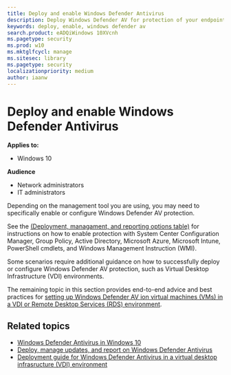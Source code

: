 ```yaml
---
title: Deploy and enable Windows Defender Antivirus 
description: Deploy Windows Defender AV for protection of your endpoints with Configuration Manager, Microsoft Intune, Group Policy, PowerShell cmdlets, or WMI.
keywords: deploy, enable, windows defender av
search.product: eADQiWindows 10XVcnh
ms.pagetype: security
ms.prod: w10
ms.mktglfcycl: manage
ms.sitesec: library
ms.pagetype: security
localizationpriority: medium
author: iaanw
---
```


# Deploy and enable Windows Defender Antivirus


**Applies to:**

- Windows 10

**Audience**

- Network administrators
- IT administrators


Depending on the management tool you are using, you may need to specifically enable or configure Windows Defender AV protection.

See the [(Deployment, managament, and reporting options table)](deploy-manage-report-windows-defender-antivirus.md#ref1) for instructions on how to enable protection with System Center Configuration Manager, Group Policy, Active Directory, Microsoft Azure, Microsoft Intune, PowerShell cmdlets, and Windows Management Instruction (WMI).

Some scenarios require additional guidance on how to successfully deploy or configure Windows Defender AV protection, such as Virtual Desktop Infrastructure (VDI) environments.

The remaining topic in this section provides end-to-end advice and best practices for [setting up Windows Defender AV ion virtual machines (VMs) in a VDI or Remote Desktop Services (RDS) environment](deployment-vdi-windows-defender-antivirus.md).

## Related topics

- [Windows Defender Antivirus in Windows 10](windows-defender-in-windows-10.md)
- [Deploy, manage updates, and report on Windows Defender Antivirus](deploy-manage-report-windows-defender-antivirus.md)
- [Deployment guide for Windows Defender Antivirus in a virtual desktop infrasructure (VDI) environment](deployment-vdi-windows-defender-antivirus.md)